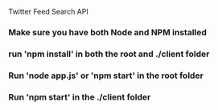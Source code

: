 
Twitter Feed Search API

### Make sure you have both Node and NPM installed
### run 'npm install' in both the root and ./client folder

### Run 'node app.js' or 'npm start' in the root folder
### Run 'npm start' in the ./client folder